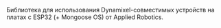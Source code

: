 Библиотека для использования Dynamixel-совместимых устройств на платах с ESP32 (+ Mongoose OS) от Applied Robotics.
